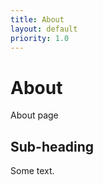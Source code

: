 ```yaml
---
title: About
layout: default
priority: 1.0
---
```


About
=====

About page


Sub-heading
-----------

Some text.

